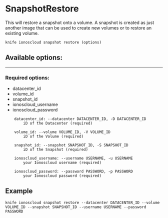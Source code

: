 # SnapshotRestore

This will restore a snapshot onto a volume. A snapshot is created as just another image that can be used to create new volumes or to restore an existing volume.

    knife ionoscloud snapshot restore (options)


## Available options:
---

### Required options:
* datacenter_id
* volume_id
* snapshot_id
* ionoscloud_username
* ionoscloud_password

```
    datacenter_id: --datacenter DATACENTER_ID, -D DATACENTER_ID
        iD of the Datacenter (required)

    volume_id: --volume VOLUME_ID, -V VOLUME_ID
        iD of the Volume (required)

    snapshot_id: --snapshot SNAPSHOT_ID, -S SNAPSHOT_ID
        iD of the Snapshot (required)

    ionoscloud_username: --username USERNAME, -u USERNAME
        your Ionoscloud username (required)

    ionoscloud_password: --password PASSWORD, -p PASSWORD
        your Ionoscloud password (required)

```

## Example

    knife ionoscloud snapshot restore --datacenter DATACENTER_ID --volume VOLUME_ID --snapshot SNAPSHOT_ID --username USERNAME --password PASSWORD
